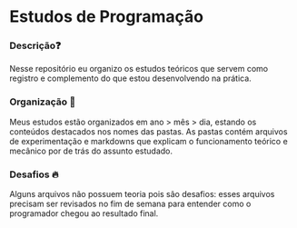 # Estudos de Programação

### Descrição❓

Nesse repositório eu organizo os estudos teóricos que servem como registro e complemento do que estou desenvolvendo na prática.

### Organização 📄

Meus estudos estão organizados em ano > mês > dia, estando os conteúdos destacados nos nomes das pastas.
As pastas contém arquivos de experimentação e markdowns que explicam o funcionamento teórico e mecânico por de trás do assunto estudado.

### Desafios 🔥

Alguns arquivos não possuem teoria pois são desafios: esses arquivos precisam ser revisados no fim de semana para entender como o programador chegou ao resultado final.
